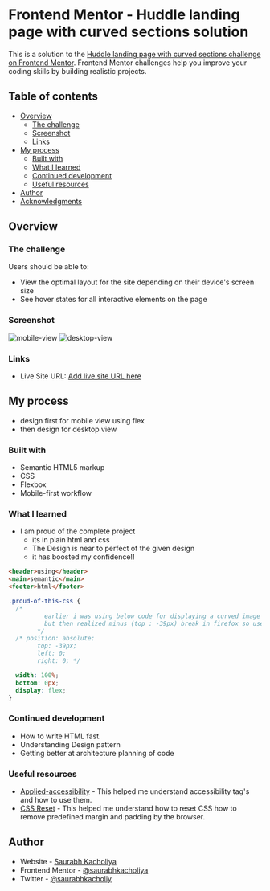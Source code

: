 # Frontend Mentor - Huddle landing page with curved sections solution

This is a solution to the [Huddle landing page with curved sections challenge on Frontend Mentor](https://www.frontendmentor.io/challenges/huddle-landing-page-with-curved-sections-5ca5ecd01e82137ec91a50f2). Frontend Mentor challenges help you improve your coding skills by building realistic projects.

## Table of contents

- [Overview](#overview)
  - [The challenge](#the-challenge)
  - [Screenshot](#screenshot)
  - [Links](#links)
- [My process](#my-process)
  - [Built with](#built-with)
  - [What I learned](#what-i-learned)
  - [Continued development](#continued-development)
  - [Useful resources](#useful-resources)
- [Author](#author)
- [Acknowledgments](#acknowledgments)

## Overview

### The challenge

Users should be able to:

- View the optimal layout for the site depending on their device's screen size
- See hover states for all interactive elements on the page

### Screenshot

![mobile-view](./mobileView.png)
![desktop-view](./desktopView.png)

### Links

- Live Site URL: [Add live site URL here](https://saurabhkacholiya.github.io/huddle-landing-page/)

## My process

- design first for mobile view using flex
- then design for desktop view

### Built with

- Semantic HTML5 markup
- CSS
- Flexbox
- Mobile-first workflow

### What I learned

- I am proud of the complete project
  - its in plain html and css
  - The Design is near to perfect of the given design
  - it has boosted my confidence!!

```html
<header>using</header>
<main>semantic</main>
<footer>html</footer>
```

```css
.proud-of-this-css {
  /* 
          earlier i was using below code for displaying a curved image 
          but then realized minus (top : -39px) break in firefox so used the other section
        */
  /* position: absolute;
        top: -39px;
        left: 0;
        right: 0; */

  width: 100%;
  bottom: 0px;
  display: flex;
}
```

### Continued development

- How to write HTML fast.
- Understanding Design pattern
- Getting better at architecture planning of code

### Useful resources

- [Applied-accessibility](https://www.freecodecamp.org/learn/responsive-web-design/applied-accessibility/) - This helped me understand accessibility tag's and how to use them.
- [CSS Reset](https://piccalil.li/blog/a-modern-css-reset) - This helped me understand how to reset CSS how to remove predefined margin and padding by the browser.

## Author

- Website - [Saurabh Kacholiya](https://github.com/saurabhkacholiya)
- Frontend Mentor - [@saurabhkacholiya](https://www.frontendmentor.io/profile/saurabhkacholiya)
- Twitter - [@saurabhkacholiy](https://twitter.com/saurabhkacholiy)

